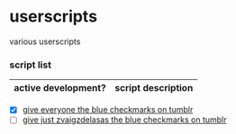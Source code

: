# userscripts
various userscripts

### script list

|active development?|script description|
|:-:|:-:|
- [x] [give everyone the blue checkmarks on tumblr](https://github.com/starchyunderscore/userscripts/blob/main/scripts/bluecheckforzvaigzdelasas.js)
- [ ] [give just zvaigzdelasas the blue checkmarks on tumblr](https://github.com/starchyunderscore/userscripts/blob/main/scripts/bluecheckforzvaigzdelasas.js)
